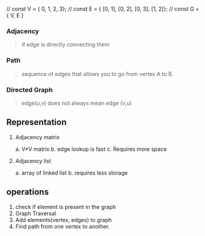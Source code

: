 // const V = { 0, 1, 2, 3};
// const E = { [0, 1], [0, 2], [0, 3], [1, 2]};
// const G = { V, E } 


### Adjacency 
> if edge is directly connecting them 

### Path 
> sequence of edges that allows you to go from vertex A to B.

### Directed Graph 
> edge(u,v) does not always mean edge (v,u)


## Representation 

1. Adjacency matrix
    >  
    a. V*V matrix
    b. edge lookup is fast
    c. Requires more space

2. Adjacency list

    a. array of linked list 
    b. requires less storage

## operations

1. check if element is present in the graph 
2. Graph Traversal 
3. Add elements(vertex, edges) to graph 
4. Find path from one vertex to another.

